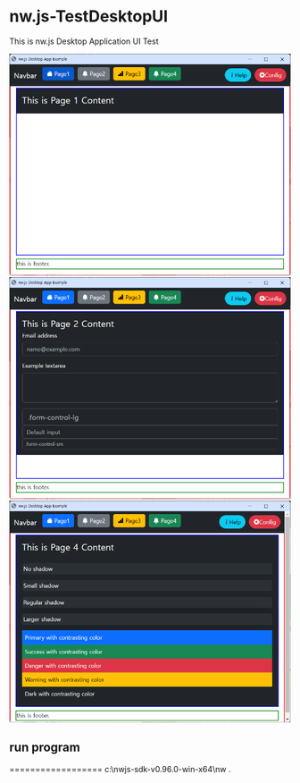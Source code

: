 # nw.js-TestDesktopUI
This is nw.js Desktop Application UI Test


<img src="./screenshot-page1.png">
<img src="./screenshot-page2.png">
<img src="./screenshot-page4.png">

## run program
==================
c:\nwjs-sdk-v0.96.0-win-x64\nw .
